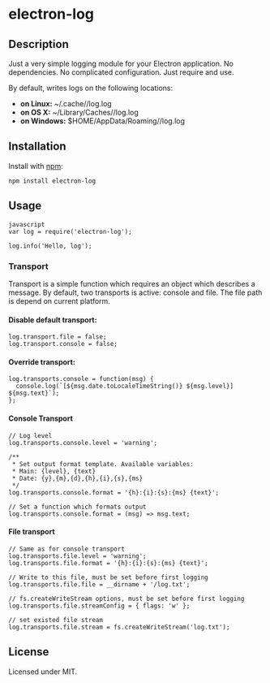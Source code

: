 # electron-log

## Description

Just a very simple logging module for your Electron application.
No dependencies. No complicated configuration. Just require and use.

By default, writes logs on the following locations:

 * **on Linux:** ~/.cache/<app name>/log.log
 * **on OS X:** ~/Library/Caches/<app name>/log.log
 * **on Windows:** $HOME/AppData/Roaming/<app name>/log.log

## Installation

Install with [npm](https://npmjs.org/package/comments-parser):

    npm install electron-log

## Usage

    javascript
    var log = require('electron-log');
    
    log.info('Hello, log');
    

### Transport
Transport is a simple function which requires an object which describes a message.
By default, two transports is active: console and file. The file path is 
depend on current platform.

#### Disable default transport:

    log.transport.file = false;
    log.transport.console = false;
    
#### Override transport:

    log.transports.console = function(msg) {
      console.log(`[${msg.date.toLocaleTimeString()} ${msg.level}] ${msg.text}`);
    };
    
#### Console Transport

    // Log level
    log.transports.console.level = 'warning';
    
    /** 
     * Set output format template. Available variables:
     * Main: {level}, {text}
     * Date: {y},{m},{d},{h},{i},{s},{ms}
     */
    log.transports.console.format = '{h}:{i}:{s}:{ms} {text}';
    
    // Set a function which formats output
    log.transports.console.format = (msg) => msg.text;
    
#### File transport

    // Same as for console transport
    log.transports.file.level = 'warning';
    log.transports.file.format = '{h}:{i}:{s}:{ms} {text}';
    
    // Write to this file, must be set before first logging
    log.transports.file.file = __dirname + '/log.txt';
    
    // fs.createWriteStream options, must be set before first logging
    log.transports.file.streamConfig = { flags: 'w' };
    
    // set existed file stream
    log.transports.file.stream = fs.createWriteStream('log.txt');

## License

Licensed under MIT.
